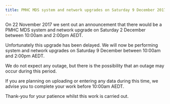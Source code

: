 ```yaml
---
title: PMHC MDS system and network upgrades on Saturday 9 December 2017 - 29/11/2017
---
```


On 22 November 2017 we sent out an announcement that there would be a PMHC MDS system and network upgrade on Saturday 2 December between 10:00am and 2:00pm AEDT.

Unfortunately this upgrade has been delayed. We will now be performing system and network upgrades on Saturday 9 December between 10:00am and 2:00pm AEDT.

We do not expect any outage, but there is the possibility that an outage may
occur during this period.

If you are planning on uploading or entering any data during this time, we
advise you to complete your work before 10:00am AEDT.

Thank-you for your patience whilst this work is carried out.
